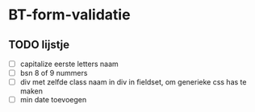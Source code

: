 # BT-form-validatie

## TODO lijstje 

- [ ] capitalize eerste letters naam
- [ ] bsn 8 of 9 nummers
- [ ] div met zelfde class naam in div in fieldset, om generieke css has te maken
- [ ] min date toevoegen